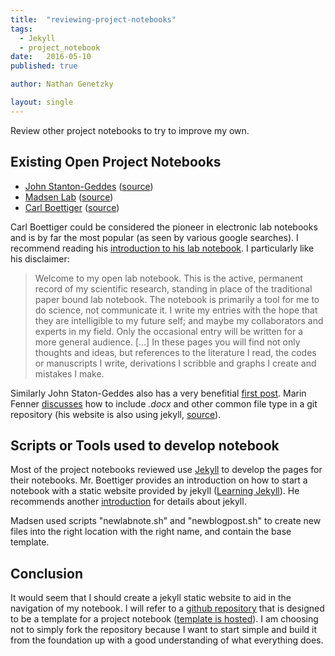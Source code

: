 ```yaml
---
title:  "reviewing-project-notebooks"
tags:
  - Jekyll
  - project_notebook
date:   2016-05-10
published: true

author: Nathan Genetzky

layout: single
---
```


Review other project notebooks to try to improve my own.

## Existing Open Project Notebooks

- [John Stanton-Geddes][js1] ([source][js3])
- [Madsen Lab][ml1] ([source][ml2])
- [Carl Boettiger][cb1] ([source][cb4])

Carl Boettiger could be considered the pioneer in electronic lab notebooks and
is by far the most popular (as seen by various google searches). I recommend
reading his [introduction to his lab notebook][cb3]. I particularly like his
disclaimer:

> Welcome to my open lab notebook. This is the active, permanent record of my scientific research, standing in place of the traditional paper bound lab notebook. The notebook is primarily a tool for me to do science, not communicate it. I write my entries with the hope that they are intelligible to my future self; and maybe my collaborators and experts in my field. Only the occasional entry will be written for a more general audience. […] In these pages you will find not only thoughts and ideas, but references to the literature I read, the codes or manuscripts I write, derivations I scribble and graphs I create and mistakes I make. 

Similarly John Staton-Geddes also has a very benefitial [first post][js2].
Marin Fenner [discusses][mf1] how to include *.docx* and other common file type in a
git repository (his website is also using jekyll, [source][mf2]).

## Scripts or Tools used to develop notebook

Most of the project notebooks reviewed use [Jekyll][jek1] to develop the pages
for their notebooks. Mr. Boettiger provides an introduction on how to start a
notebook with a static website provided by jekyll ([Learning Jekyll][cb2]). He
recommends another [introduction][jek2] for details about jekyll.

Madsen used scripts "newlabnote.sh" and "newblogpost.sh" to create new files into
the right location with the right name, and contain the base template.

## Conclusion

It would seem that I should create a jekyll static website to aid in the navigation
of my notebook. I will refer to a [github repository][fs1] that is designed to be a
template for a project notebook ([template is hosted][fs2]). I am choosing not
to simply fork the repository because I want to start simple and build it from
the foundation up with a good understanding of what everything does.



[jek1]: https://github.com/jekyll/jekyll
[jek2]: http://jekyllbootstrap.com/lessons/jekyll-introduction.html

[js1]: http://johnstantongeddes.org/labnotebook.html
[js2]: http://johnstantongeddes.org/open%20science/2013/03/13/first-post.html
[js3]: https://github.com/johnstantongeddes/johnstantongeddes.org

[cb1]: http://www.carlboettiger.info/lab-notebook.html
[cb2]: http://www.carlboettiger.info/2012/12/30/learning-jekyll.html
[cb3]: http://www.carlboettiger.info/2012/09/28/Welcome-to-my-lab-notebook.html
[cb4]: https://github.com/cboettig/cboettig.github.io

[ml1]: http://notebook.madsenlab.org/labnotebook.html
[ml2]: https://github.com/mmadsen/lnraw

[mf1]: http://blog.martinfenner.org/2014/08/25/using-microsoft-word-with-git/#
[mf2]: https://github.com/mfenner/mfenner.github.io

[fs1]: https://github.com/fdschneider/jekyll-lablog
[fs2]: https://fdschneider.github.io/jekyll-lablog/index.html
